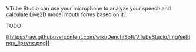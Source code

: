 VTube Studio can use your microphone to analyze your speech and calculate Live2D model mouth forms based on it.

TODO

[[https://raw.githubusercontent.com/wiki/DenchiSoft/VTubeStudio/img/settings_lipsync.png]]